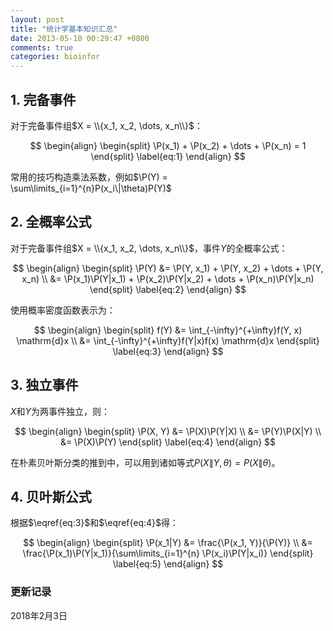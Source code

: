 ```yaml
---
layout: post
title: "统计学基本知识汇总"
date: 2013-05-10 00:29:47 +0800
comments: true
categories: bioinfor
---
```


<script type="text/x-mathjax-config">
MathJax.Hub.Config({
TeX: { equationNumbers: { autoNumber: "AMS" } }
});
</script>

$$
\newcommand{\P}{\mathrm{P}}
$$


## 1. 完备事件 ##

对于完备事件组$X = \\{x_1, x_2, \dots, x_n\\}$：

$$
\begin{align}
\begin{split}
\P(x_1) + \P(x_2) + \dots + \P(x_n) = 1
\end{split}
\label{eq:1}
\end{align}
$$

常用的技巧构造乘法系数，例如$\P(Y) = \sum\limits_{i=1}^{n}P(x_i\|\theta)P(Y)$

## 2. 全概率公式 ##

对于完备事件组$X = \\{x_1, x_2, \dots, x_n\\}$，事件$Y$的全概率公式：

$$
\begin{align}
\begin{split}
\P(Y) &= \P(Y, x_1) + \P(Y, x_2) + \dots + \P(Y, x_n) \\
&= \P(x_1)\P(Y|x_1) + \P(x_2)\P(Y|x_2) + \dots + \P(x_n)\P(Y|x_n)
\end{split}
\label{eq:2}
\end{align}
$$

使用概率密度函数表示为：

$$
\begin{align}
\begin{split}
f(Y) &= \int_{-\infty}^{+\infty}f(Y, x) \mathrm{d}x \\
&= \int_{-\infty}^{+\infty}f(Y|x)f(x) \mathrm{d}x
\end{split}
\label{eq:3}
\end{align}
$$

<!--more-->

## 3. 独立事件 ##

$X$和$Y$为两事件独立，则：

$$
\begin{align}
\begin{split}
\P(X, Y) &= \P(X)\P(Y|X) \\
&= \P(Y)\P(X|Y) \\
&= \P(X)\P(Y)
\end{split}
\label{eq:4}
\end{align}
$$

在朴素贝叶斯分类的推到中，可以用到诸如等式$P(X\|Y, \theta) = P(X\|\theta)$。

## 4. 贝叶斯公式 ##

根据$\eqref{eq:3}$和$\eqref{eq:4}$得：

$$
\begin{align}
\begin{split}
\P(x_1|Y) &= \frac{\P(x_1, Y)}{\P(Y)} \\
&= \frac{\P(x_1)\P(Y|x_1)}{\sum\limits_{i=1}^{n} \P(x_i)\P(Y|x_i)}
\end{split}
\label{eq:5}
\end{align}
$$


### 更新记录 ###

2018年2月3日
